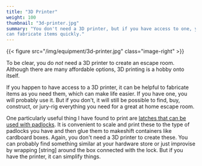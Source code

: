 ```yaml
---
title: "3D Printer"
weight: 100
thumbnail: "3d-printer.jpg"
summary: "You don't need a 3D printer, but if you have access to one, you
can fabricate items quickly."
---
```


{{< figure src="/img/equipment/3d-printer.jpg" class="image-right" >}}

To be clear, you do _not_ need a 3D printer to create an escape room.
Although there are many affordable options, 3D printing is a hobby onto
itself.

If you happen to have access to a 3D printer, it can be helpful to
fabricate items as you need them, which can make life easier. If you have
one, you will probably use it. But if you don't, it will still be possible
to find, buy, construct, or jury-rig everything you need for a great at
home escape room.

One particularly useful thing I have found to print are [latches that can
be used with padlocks]. It is convenient to scale and print these to the
type of padlocks you have and then glue them to makeshift containers like
cardboard boxes. Again, you don't need a 3D printer to create these. You
can probably find something similar at your hardware store or just
improvise by wrapping [string] around the box connected with the lock. But
if you have the printer, it can simplify things.

[latches that can be used with padlocks]: https://www.thingiverse.com/thing:24999
